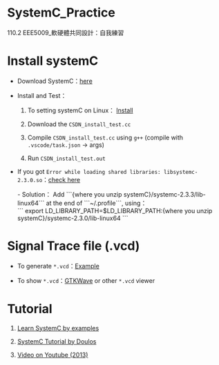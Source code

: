 # SystemC_Practice
110.2 EEE5009_軟硬體共同設計：自我練習

# Install systemC 

- Download SystemC：[here](https://www.accellera.org/downloads/standards/systemc)

- Install and Test：
    1. To setting systemC on Linux： [Install](https://blog.csdn.net/weixin_44381276/article/details/121641494?spm=1001.2101.3001.6650.9&utm_medium=distribute.pc_relevant.none-task-blog-2%7Edefault%7EBlogCommendFromBaidu%7ERate-9.pc_relevant_default&depth_1-utm_source=distribute.pc_relevant.none-task-blog-2%7Edefault%7EBlogCommendFromBaidu%7ERate-9.pc_relevant_default&utm_relevant_index=11)

    2. Download the ```CSDN_install_test.cc``` 
    3. Compile ```CSDN_install_test.cc``` using ```g++``` (compile with ```.vscode/task.json``` -> args)
    4. Run ```CSDN_install_test.out```

- If you got ```Error while loading shared libraries: libsystemc-2.3.0.so```：[check here](https://stackoverflow.com/questions/12408882/error-while-loading-shared-libraries-libsystemc-2-3-0-so)

    <div style="height: 30pt"> - Solution： Add ```{where you unzip systemC}/systemc-2.3.3/lib-linux64``` at the end of  ```~/.profile```, using：</div>
    ```
    export LD_LIBRARY_PATH=$LD_LIBRARY_PATH:{where you unzip systemC}/systemc-2.3.0/lib-linux64
    ```

# Signal Trace file (.vcd)

- To generate ```*.vcd```：[Example](https://learnsystemc.com/basic/trace)

- To show ```*.vcd```：[GTKWave](http://gtkwave.sourceforge.net/) or other ```*.vcd``` viewer

# Tutorial

1. [Learn SystemC by examples](https://learnsystemc.com/basic/hello_world)

2. [SystemC Tutorial by Doulos](https://www.doulos.com/knowhow/systemc/systemc-tutorial/modules-and-processes/)

3. [Video on Youtube (2013)](https://www.youtube.com/watch?v=NCFxBGLB5xs&list=PLcvQHr8v8MQLj9tCYyOw44X1PLisEsX-J&index=1)